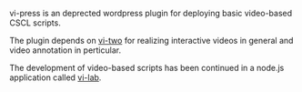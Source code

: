 
vi-press is an deprected wordpress plugin for deploying basic video-based CSCL scripts.

The plugin depends on [vi-two](https://github.com/nise/vi-two) for realizing interactive videos in general and video annotation in perticular.

The development of video-based scripts has been continued in a node.js application called [vi-lab](https://github.com/nise/vi-lab).
